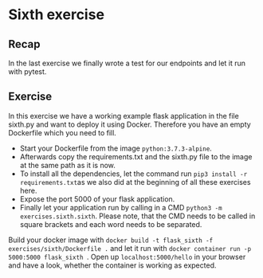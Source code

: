 # Sixth exercise
## Recap
In the last exercise we finally wrote a test for our endpoints and let it run with pytest. 

## Exercise
In this exercise we have a working example flask application in the file sixth.py and want to deploy it using Docker. Therefore you have an empty Dockerfile which you need to fill.

- Start your Dockerfile from the image `python:3.7.3-alpine`.
- Afterwards copy the requirements.txt and the sixth.py file to the image at the same path as it is now.
- To install all the dependencies, let the command run `pip3 install -r requirements.txt`as we also did at the beginning of all these exercises here.
- Expose the port 5000 of your flask application.
- Finally let your application run by calling in a CMD `python3 -m exercises.sixth.sixth`. Please note, that the CMD needs to be called in square brackets and each word needs to be separated.


Build your docker image with `docker build -t flask_sixth -f exercises/sixth/Dockerfile .` and let it run with `docker container run -p 5000:5000 flask_sixth `. Open up `localhost:5000/hello` in your browser and have a look, whether the container is working as expected.